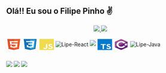 ## Olá!! Eu sou o Filipe Pinho ✌

<div align="center">
  <a href="https://github.com/Fillpss">
  <img height="180em" src="https://github-readme-stats.vercel.app/api?username=Fillpss&show_icons=true&theme=tokyonight&include_all_commits=true&count_private=true"/>
  <img height="180em" src="https://github-readme-stats.vercel.app/api/top-langs/?username=Fillpss&layout=compact&langs_count=7&theme=tokyonight"/>
</div>
  
  <div style="display: inline-block"><br>
  <img align="center" alt="Lipe-HTML" height="30" width="40" src="https://raw.githubusercontent.com/devicons/devicon/master/icons/html5/html5-original.svg">
  <img align="center" alt="Lipe-CSS" height="30" width="40" src="https://raw.githubusercontent.com/devicons/devicon/master/icons/css3/css3-original.svg">
  <img align="center" alt="Lipe-Js" height="30" width="40" src="https://raw.githubusercontent.com/devicons/devicon/master/icons/javascript/javascript-plain.svg">
  <img align="center" alt="Lipe-React" height="30" width="40" src="[https://raw.githubusercontent.com/devicons/devicon/master/icons/angular/angular-original.svg](https://cdn.jsdelivr.net/gh/devicons/devicon/icons/angularjs/angularjs-original.svg)">
  <img src="https://cdn.jsdelivr.net/gh/devicons/devicon/icons/angularjs/angularjs-original.svg" />
    
  <img align="center" alt="Lipe-Python" height="30" width="40" src="https://raw.githubusercontent.com/devicons/devicon/master/icons/typescript/typescript-original.svg">
  <img align="center" alt="Lipe-Csharp" height="30" width="40" src="https://raw.githubusercontent.com/devicons/devicon/master/icons/csharp/csharp-original.svg">
  <img align="center" alt="Lipe-Java" height="30" width="40" src="https://raw.githubusercontent.com/devicons/devicon/master/icons/dotnet/dotnet-original.svg">  
</div>
  
  ##
  
  <div>
 <a href="Fillps#9144" target="_blank"><img src="https://img.shields.io/badge/Discord-7289DA?style=for-the-badge&logo=discord&logoColor=white" target="_blank"></a> 
  <a href = "mailto:filipepinho2010@hotmail.com"><img src="https://img.shields.io/badge/-Gmail-%23333?style=for-the-badge&logo=gmail&logoColor=white" target="_blank"></a>
  <a href="https://www.linkedin.com/in/filipe-pinho-576685212/" target="_blank"><img src="https://img.shields.io/badge/-LinkedIn-%230077B5?style=for-the-badge&logo=linkedin&logoColor=white" target="_blank"></a>   
  </div>


